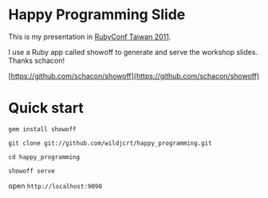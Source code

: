 # Happy Programming Slide
This is my presentation in [RubyConf Taiwan 2011](http://rubyconf.tw/2011/).

I use a Ruby app called showoff to generate and serve the workshop slides. Thanks schacon!

[https://github.com/schacon/showoff](https://github.com/schacon/showoff)

# Quick start

`gem install showoff`

`git clone git://github.com/wildjcrt/happy_programming.git`

`cd happy_programming`

`showoff serve`

open `http://localhost:9090`